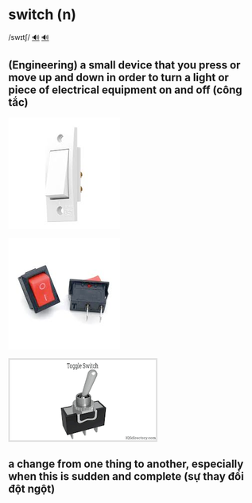 # switch (n)

/swɪtʃ/ [🔊](https://www.oxfordlearnersdictionaries.com/media/english/uk_pron/s/swi/switc/switch__gb_1.mp3) [🔊](https://www.oxfordlearnersdictionaries.com/media/english/us_pron/s/swi/switc/switch__us_1.mp3)

## (Engineering) a small device that you press or move up and down in order to turn a light or piece of electrical equipment on and off (công tắc)

![img.png](switch-3.png)

![img.png](switch-1.png)

![img.png](switch-2.png)

## a change from one thing to another, especially when this is sudden and complete (sự thay đổi đột ngột)